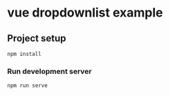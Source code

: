 # vue dropdownlist example

## Project setup
```
npm install
```

### Run development server
```
npm run serve

